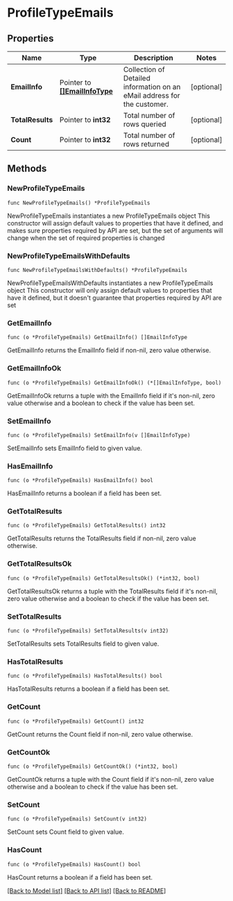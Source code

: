# ProfileTypeEmails

## Properties

Name | Type | Description | Notes
------------ | ------------- | ------------- | -------------
**EmailInfo** | Pointer to [**[]EmailInfoType**](EmailInfoType.md) | Collection of Detailed information on an eMail address for the customer. | [optional] 
**TotalResults** | Pointer to **int32** | Total number of rows queried | [optional] 
**Count** | Pointer to **int32** | Total number of rows returned | [optional] 

## Methods

### NewProfileTypeEmails

`func NewProfileTypeEmails() *ProfileTypeEmails`

NewProfileTypeEmails instantiates a new ProfileTypeEmails object
This constructor will assign default values to properties that have it defined,
and makes sure properties required by API are set, but the set of arguments
will change when the set of required properties is changed

### NewProfileTypeEmailsWithDefaults

`func NewProfileTypeEmailsWithDefaults() *ProfileTypeEmails`

NewProfileTypeEmailsWithDefaults instantiates a new ProfileTypeEmails object
This constructor will only assign default values to properties that have it defined,
but it doesn't guarantee that properties required by API are set

### GetEmailInfo

`func (o *ProfileTypeEmails) GetEmailInfo() []EmailInfoType`

GetEmailInfo returns the EmailInfo field if non-nil, zero value otherwise.

### GetEmailInfoOk

`func (o *ProfileTypeEmails) GetEmailInfoOk() (*[]EmailInfoType, bool)`

GetEmailInfoOk returns a tuple with the EmailInfo field if it's non-nil, zero value otherwise
and a boolean to check if the value has been set.

### SetEmailInfo

`func (o *ProfileTypeEmails) SetEmailInfo(v []EmailInfoType)`

SetEmailInfo sets EmailInfo field to given value.

### HasEmailInfo

`func (o *ProfileTypeEmails) HasEmailInfo() bool`

HasEmailInfo returns a boolean if a field has been set.

### GetTotalResults

`func (o *ProfileTypeEmails) GetTotalResults() int32`

GetTotalResults returns the TotalResults field if non-nil, zero value otherwise.

### GetTotalResultsOk

`func (o *ProfileTypeEmails) GetTotalResultsOk() (*int32, bool)`

GetTotalResultsOk returns a tuple with the TotalResults field if it's non-nil, zero value otherwise
and a boolean to check if the value has been set.

### SetTotalResults

`func (o *ProfileTypeEmails) SetTotalResults(v int32)`

SetTotalResults sets TotalResults field to given value.

### HasTotalResults

`func (o *ProfileTypeEmails) HasTotalResults() bool`

HasTotalResults returns a boolean if a field has been set.

### GetCount

`func (o *ProfileTypeEmails) GetCount() int32`

GetCount returns the Count field if non-nil, zero value otherwise.

### GetCountOk

`func (o *ProfileTypeEmails) GetCountOk() (*int32, bool)`

GetCountOk returns a tuple with the Count field if it's non-nil, zero value otherwise
and a boolean to check if the value has been set.

### SetCount

`func (o *ProfileTypeEmails) SetCount(v int32)`

SetCount sets Count field to given value.

### HasCount

`func (o *ProfileTypeEmails) HasCount() bool`

HasCount returns a boolean if a field has been set.


[[Back to Model list]](../README.md#documentation-for-models) [[Back to API list]](../README.md#documentation-for-api-endpoints) [[Back to README]](../README.md)



